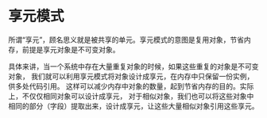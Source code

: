 # 享元模式

所谓“享元”，顾名思义就是被共享的单元。享元模式的意图是复用对象，节省内存，前提是享元对象是不可变对象。

具体来讲，当一个系统中存在大量重复对象的时候，如果这些重复的对象是不可变对象，
我们就可以利用享元模式将对象设计成享元，在内存中只保留一份实例，供多处代码引用。
这样可以减少内存中对象的数量，起到节省内存的目的。实际上，不仅仅相同对象可以设计成享元，
对于相似对象，我们也可以将这些对象中相同的部分（字段）提取出来，设计成享元，让这些大量相似对象引用这些享元。
